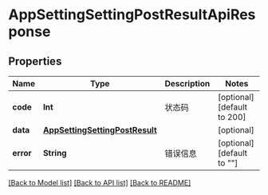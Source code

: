 # AppSettingSettingPostResultApiResponse

## Properties
Name | Type | Description | Notes
------------ | ------------- | ------------- | -------------
**code** | **Int** | 状态码 | [optional] [default to 200]
**data** | [**AppSettingSettingPostResult**](AppSettingSettingPostResult.md) |  | [optional] 
**error** | **String** | 错误信息 | [optional] [default to ""]

[[Back to Model list]](../README.md#documentation-for-models) [[Back to API list]](../README.md#documentation-for-api-endpoints) [[Back to README]](../README.md)


